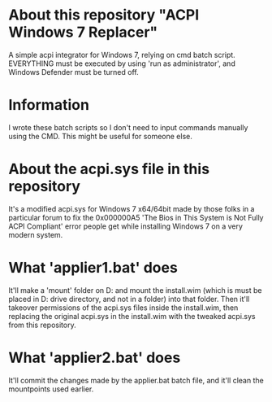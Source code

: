 # About this repository "ACPI Windows 7 Replacer"
A simple acpi integrator for Windows 7, relying on cmd batch script.\
EVERYTHING must be executed by using 'run as administrator', and Windows Defender must be turned off.

# Information
I wrote these batch scripts so I don't need to input commands manually using the CMD. This might be useful for someone else.

# About the acpi.sys file in this repository
It's a modified acpi.sys for Windows 7 x64/64bit made by those folks in a particular forum to fix the 0x000000A5 'The Bios in This System is Not Fully ACPI Compliant' error people get while installing Windows 7 on a very modern system.

# What 'applier1.bat' does
It'll make a 'mount' folder on D: and mount the install.wim (which is must be placed in D: drive directory, and not in a folder) into that folder.
Then it'll takeover permissions of the acpi.sys files inside the install.wim, then replacing the original acpi.sys in the install.wim with the tweaked acpi.sys from this repository.

# What 'applier2.bat' does
It'll commit the changes made by the applier.bat batch file, and it'll clean the mountpoints used earlier.
